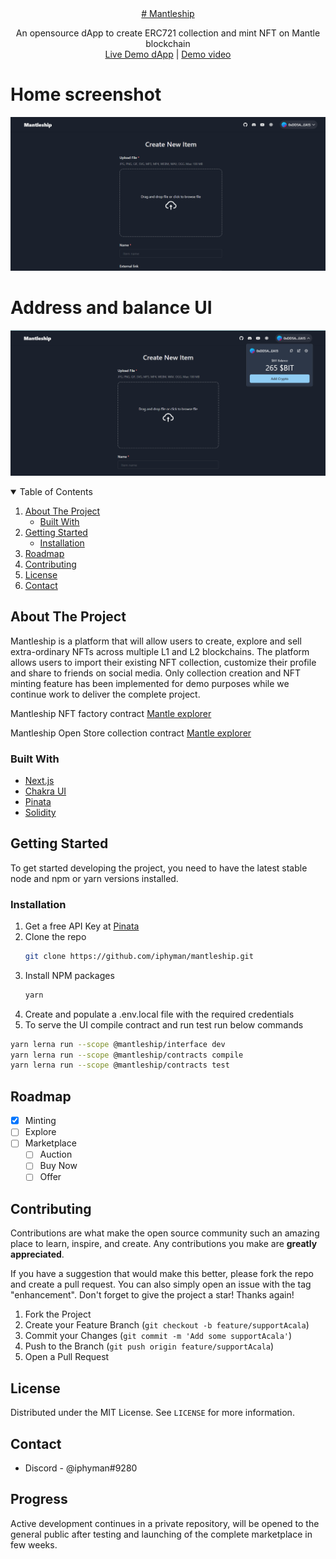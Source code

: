 <div align="center">
  <a href="https://mantleship.vercel.app/">
    # Mantleship
  </a>
  <p align="center">
    An opensource dApp to create ERC721 collection and mint NFT on Mantle blockchain
    <br />
    <a href="https://mantleship.vercel.app/">Live Demo dApp</a> |
    <a href="https://vimeo.com/801374770">Demo video</a>
  </p>
</div>

# Home screenshot

![Create Page](./docs/snapshot-1.png)

# Address and balance UI

![Create Page](./docs/snapshot-2.png)

<!-- TABLE OF CONTENTS -->
<details open>
  <summary>Table of Contents</summary>
  <ol>
    <li>
      <a href="#about-the-project">About The Project</a>
      <ul>
        <li><a href="#built-with">Built With</a></li>
      </ul>
    </li>
    <li>
      <a href="#getting-started">Getting Started</a>
      <ul>
        <li><a href="#installation">Installation</a></li>
      </ul>
    </li>
    <li><a href="#roadmap">Roadmap</a></li>
    <li><a href="#contributing">Contributing</a></li>
    <li><a href="#license">License</a></li>
    <li><a href="#contact">Contact</a></li>
  </ol>
</details>

<!-- ABOUT THE PROJECT -->

## About The Project

<!-- [![Product Name Screen Shot][product-screenshot]](https://example.com) -->

Mantleship is a platform that will allow users to create, explore and sell extra-ordinary NFTs across multiple L1 and L2 blockchains. The platform allows users to import their existing NFT collection, customize their profile and share to friends on social media.
Only collection creation and NFT minting feature has been implemented for demo purposes while we continue work to deliver the complete project.

Mantleship NFT factory contract [Mantle explorer](https://explorer.testnet.mantle.xyz/address/0xe65c5AB4B1E86cB95FD9401b5FE608Cb87Ed622A)

Mantleship Open Store collection contract [Mantle explorer](https://explorer.testnet.mantle.xyz/address/0x46720a2Bf86Fe20EF217B67a8B5E8Be820fa4c85)

### Built With

- [Next.js](https://nextjs.org/)
- [Chakra UI](https://chakra-ui.com/)
- [Pinata](https://pinata.cloud)
- [Solidity](https://soliditylang.org/)

<!-- GETTING STARTED -->

## Getting Started

To get started developing the project, you need to have the latest stable node and npm or yarn versions installed.

### Installation

1. Get a free API Key at [Pinata](https://www.pinata.cloud/)
2. Clone the repo
   ```sh
   git clone https://github.com/iphyman/mantleship.git
   ```
3. Install NPM packages
   ```sh
   yarn
   ```
4. Create and populate a .env.local file with the required credentials
5. To serve the UI compile contract and run test run below commands

```sh
yarn lerna run --scope @mantleship/interface dev
yarn lerna run --scope @mantleship/contracts compile
yarn lerna run --scope @mantleship/contracts test
```

## Roadmap

- [x] Minting
- [ ] Explore
- [ ] Marketplace
  - [ ] Auction
  - [ ] Buy Now
  - [ ] Offer

## Contributing

Contributions are what make the open source community such an amazing place to learn, inspire, and create. Any contributions you make are **greatly appreciated**.

If you have a suggestion that would make this better, please fork the repo and create a pull request. You can also simply open an issue with the tag "enhancement".
Don't forget to give the project a star! Thanks again!

1. Fork the Project
2. Create your Feature Branch (`git checkout -b feature/supportAcala`)
3. Commit your Changes (`git commit -m 'Add some supportAcala'`)
4. Push to the Branch (`git push origin feature/supportAcala`)
5. Open a Pull Request

<!-- LICENSE -->

## License

Distributed under the MIT License. See `LICENSE` for more information.

## Contact

- Discord - @iphyman#9280

## Progress

Active development continues in a private repository, will be opened to the general public after testing and launching of the complete marketplace in few weeks.
